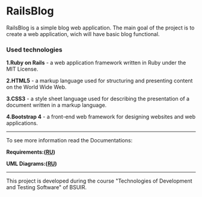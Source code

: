 # RailsBlog

RailsBlog is a simple blog web application.
The main goal of the project is to create a web application, wich will have basic blog functional.

### Used technologies

**1.Ruby on Rails** - a web application framework written in Ruby under the MIT License.

**2.HTML5** - a markup language used for structuring and presenting content on the World Wide Web.

**3.CSS3** - a style sheet language used for describing the presentation of a document written in a markup language.

**4.Bootstrap 4** - a front-end web framework for designing websites and web applications.

-----------------------------------

To see more information read the Documentations:

**Requirements:([RU](https://github.com/spacedrafter/RailsBlog/tree/master/Documentations))**

**UML Diagrams:([RU](https://github.com/spacedrafter/RailsBlog/tree/master/Diagrams))**


-----------------------------------

This project is developed during the course "Technologies of Development and Testing Software" of BSUIR.

